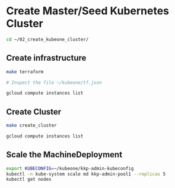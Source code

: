 # Create Master/Seed Kubernetes Cluster

```bash
cd ~/02_create_kubeone_cluster/
```

## Create infrastructure

```bash
make terraform

# Inspect the file ~/kubeone/tf.json

gcloud compute instances list
```

## Create Cluster

```bash
make create_cluster

gcloud compute instances list
```

## Scale the MachineDeployment

```bash
export KUBECONFIG=~/kubeone/kkp-admin-kubeconfig
kubectl -n kube-system scale md kkp-admin-pool1 --replicas 5
kubectl get nodes
```

